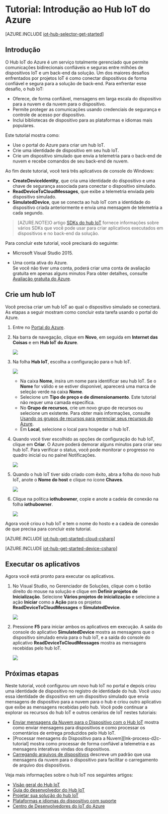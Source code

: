 <properties
	pageTitle="Introdução ao Hub IoT do Azure | Microsoft Azure"
	description="Siga este tutorial para começar a usar o Hub IoT do Azure com C#."
	services="iot-hub"
	documentationCenter=".net"
	authors="dominicbetts"
	manager="timlt"
	editor=""/>

<tags
     ms.service="iot-hub"
     ms.devlang="dotnet"
     ms.topic="hero-article"
     ms.tgt_pltfrm="na"
     ms.workload="na"
     ms.date="12/14/2015"
     ms.author="dobett"/>

# Tutorial: Introdução ao Hub IoT do Azure

[AZURE.INCLUDE [iot-hub-selector-get-started](../../includes/iot-hub-selector-get-started.md)]

## Introdução

O Hub IoT do Azure é um serviço totalmente gerenciado que permite comunicações bidirecionais confiáveis e seguras entre milhões de dispositivos IoT e um back-end da solução. Um dos maiores desafios enfrentados por projetos IoT é como conectar dispositivos de forma confiável e segura para a solução de back-end. Para enfrentar esse desafio, o hub IoT:

- Oferece, de forma confiável, mensagens em larga escala do dispositivo para a nuvem e da nuvem para o dispositivo.
- Permite proteger as comunicações usando credenciais de segurança e controle de acesso por dispositivo.
- Inclui bibliotecas de dispositivo para as plataformas e idiomas mais populares.

Este tutorial mostra como:

- Use o portal do Azure para criar um hub IoT.
- Crie uma identidade de dispositivo em seu hub IoT.
- Crie um dispositivo simulado que envia a telemetria para o back-end de nuvem e recebe comandos de seu back-end de nuvem.

Ao fim deste tutorial, você terá três aplicativos de console do Windows:

* **CreateDeviceIdentity**, que cria uma identidade do dispositivo e uma chave de segurança associada para conectar o dispositivo simulado.
* **ReadDeviceToCloudMessages**, que exibe a telemetria enviada pelo dispositivo simulado.
* **SimulatedDevice**, que se conecta ao hub IoT com a identidade do dispositivo criada anteriormente e envia uma mensagem de telemetria a cada segundo.

> [AZURE.NOTE]O artigo [SDKs do hub IoT][lnk-hub-sdks] fornece informações sobre vários SDKs que você pode usar para criar aplicativos executados em dispositivos e no back-end da solução.

Para concluir este tutorial, você precisará do seguinte:

+ Microsoft Visual Studio 2015.

+ Uma conta ativa do Azure. <br/>Se você não tiver uma conta, poderá criar uma conta de avaliação gratuita em apenas alguns minutos Para obter detalhes, consulte [Avaliação gratuita do Azure][lnk-free-trial].

## Crie um hub IoT

Você precisa criar um hub IoT ao qual o dispositivo simulado se conectará. As etapas a seguir mostram como concluir esta tarefa usando o portal do Azure.

1. Entre no [Portal do Azure][lnk-portal].

2. Na barra de navegação, clique em **Novo**, em seguida em **Internet das Coisas** e em **Hub IoT do Azure**.

    ![][1]

3. Na folha **Hub IoT**, escolha a configuração para o hub IoT.

    ![][2]

    * Na caixa **Nome**, insira um nome para identificar seu hub IoT. Se o **Nome** for válido e se estiver disponível, aparecerá uma marca de seleção verde na caixa **Nome**.
    * Selecione um **Tipo de preço e de dimensionamento**. Este tutorial não requer uma camada específica.
    * No **Grupo de recursos**, crie um novo grupo de recursos ou selecione um existente. Para obter mais informações, consulte [Usando os grupos de recursos para gerenciar seus recursos do Azure][lnk-resource-groups].
    * Em **Local**, selecione o local para hospedar o hub IoT.  

4. Quando você tiver escolhido as opções de configuração do hub IoT, clique em **Criar**. O Azure poderá demorar alguns minutos para criar seu hub IoT. Para verificar o status, você pode monitorar o progresso no quadro inicial ou no painel Notificações.

    ![][3]

5. Quando o hub IoT tiver sido criado com êxito, abra a folha do novo hub IoT, anote o **Nome do host** e clique no ícone **Chaves**.

    ![][4]

6. Clique na política **iothubowner**, copie e anote a cadeia de conexão na folha **iothubowner**.

    ![][5]

Agora você criou o hub IoT e tem o nome do hosto e a cadeia de conexão de que precisa para concluir este tutorial.

[AZURE.INCLUDE [iot-hub-get-started-cloud-csharp](../../includes/iot-hub-get-started-cloud-csharp.md)]


[AZURE.INCLUDE [iot-hub-get-started-device-csharp](../../includes/iot-hub-get-started-device-csharp.md)]

## Executar os aplicativos

Agora você está pronto para executar os aplicativos.

1.	No Visual Studio, no Gerenciador de Soluções, clique com o botão direito do mouse na solução e clique em **Definir projetos de Inicialização**. Selecione **Vários projetos de inicialização** e selecione a ação **Iniciar** como a **Ação** para os projetos **ReadDeviceToCloudMessages** e **SimulatedDevice**.

   	![][41]

2.	Pressione **F5** para iniciar ambos os aplicativos em execução. A saída do console do aplicativo **SimulatedDevice** mostra as mensagens que o dispositivo simulado envia para o hub IoT, e a saída do console do aplicativo **ReadDeviceToCloudMessages** mostra as mensagens recebidas pelo hub IoT.

   	![][42]

## Próximas etapas

Neste tutorial, você configurou um novo hub IoT no portal e depois criou uma identidade de dispositivo no registro de identidade do hub. Você usou essa identidade de dispositivo em um dispositivo simulado que envia mensagens de dispositivo para a nuvem para o hub e criou outro aplicativo que exibe as mensagens recebidas pelo hub. Você pode continuar a explorar os recursos do hub IoT e outros cenários de IoT nestes tutoriais:

- [Enviar mensagens da Nuvem para o Dispositivo com o Hub IoT][lnk-c2d-tutorial] mostra como enviar mensagens para dispositivos e como processar os comentários de entrega produzidos pelo Hub IoT.
- [Processar mensagens do Dispositivo para a Nuvem][lnk-process-d2c-tutorial] mostra como processar de forma confiável a telemetria e as mensagens interativas vindas dos dispositivos.
- [Carregando arquivos de dispositivos][lnk-upload-tutorial] descreve um padrão que usa mensagens da nuvem para o dispositivo para facilitar o carregamento de arquivo dos dispositivos.

Veja mais informações sobre o hub IoT nos seguintes artigos:

* [Visão geral do Hub IoT][lnk-hub-overview]
* [Guia do desenvolvedor do Hub IoT][lnk-hub-dev-guide]
* [Projetar sua solução do hub IoT][lnk-hub-guidance]
* [Plataformas e idiomas do dispositivo com suporte][lnk-supported-devices]
* [Centro de Desenvolvedores do IoT do Azure][lnk-dev-center]

<!-- Images. -->
[1]: ./media/iot-hub-csharp-csharp-getstarted/create-iot-hub1.png
[2]: ./media/iot-hub-csharp-csharp-getstarted/create-iot-hub2.png
[3]: ./media/iot-hub-csharp-csharp-getstarted/create-iot-hub3.png
[4]: ./media/iot-hub-csharp-csharp-getstarted/create-iot-hub4.png
[5]: ./media/iot-hub-csharp-csharp-getstarted/create-iot-hub5.png
[41]: ./media/iot-hub-csharp-csharp-getstarted/run-apps1.png
[42]: ./media/iot-hub-csharp-csharp-getstarted/run-apps2.png

<!-- Links -->
[lnk-c2d-tutorial]: iot-hub-csharp-csharp-c2d.md
[Processar mensagens do dispositivo para a nuvem]: iot-hub-csharp-csharp-process-d2c.md
[lnk-upload-tutorial]: iot-hub-csharp-csharp-file-upload.md

[lnk-hub-overview]: iot-hub-what-is-iot-hub.md
[lnk-hub-guidance]: iot-hub-guidance.md
[lnk-hub-dev-guide]: iot-hub-devguide.md
[lnk-supported-devices]: https://github.com/Azure/azure-iot-sdks/blob/master/doc/tested_configurations.md
[lnk-dev-center]: http://www.azure.com/develop/iot
[lnk-hub-sdks]: iot-hub-sdks-summary.md
[lnk-free-trial]: http://azure.microsoft.com/pricing/free-trial/
[lnk-resource-groups]: resource-group-portal.md
[lnk-portal]: https://portal.azure.com/

<!---HONumber=AcomDC_0114_2016-->